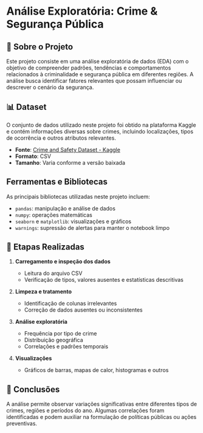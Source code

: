 # Análise Exploratória: Crime & Segurança Pública

## 📁 Sobre o Projeto

Este projeto consiste em uma análise exploratória de dados (EDA) com o objetivo de compreender padrões, tendências e comportamentos relacionados à criminalidade e segurança pública em diferentes regiões. A análise busca identificar fatores relevantes que possam influenciar ou descrever o cenário da segurança.

## 📊 Dataset

O conjunto de dados utilizado neste projeto foi obtido na plataforma Kaggle e contém informações diversas sobre crimes, incluindo localizações, tipos de ocorrência e outros atributos relevantes.

- **Fonte**: [Crime and Safety Dataset - Kaggle](https://www.kaggle.com/)
- **Formato**: CSV
- **Tamanho**: Varia conforme a versão baixada

## Ferramentas e Bibliotecas

As principais bibliotecas utilizadas neste projeto incluem:

- `pandas`: manipulação e análise de dados
- `numpy`: operações matemáticas
- `seaborn` e `matplotlib`: visualizações e gráficos
- `warnings`: supressão de alertas para manter o notebook limpo

## 🧪 Etapas Realizadas

1. **Carregamento e inspeção dos dados**
   - Leitura do arquivo CSV
   - Verificação de tipos, valores ausentes e estatísticas descritivas

2. **Limpeza e tratamento**
   - Identificação de colunas irrelevantes
   - Correção de dados ausentes ou inconsistentes

3. **Análise exploratória**
   - Frequência por tipo de crime
   - Distribuição geográfica
   - Correlações e padrões temporais

4. **Visualizações**
   - Gráficos de barras, mapas de calor, histogramas e outros

## 📌 Conclusões

A análise permite observar variações significativas entre diferentes tipos de crimes, regiões e períodos do ano. Algumas correlações foram identificadas e podem auxiliar na formulação de políticas públicas ou ações preventivas.